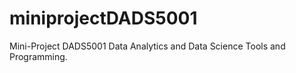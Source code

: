 # miniprojectDADS5001
Mini-Project  DADS5001  Data Analytics and Data Science Tools and Programming.
